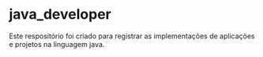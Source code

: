 # java_developer
Este respositório foi criado para registrar as implementações de aplicações e projetos na linguagem java.
